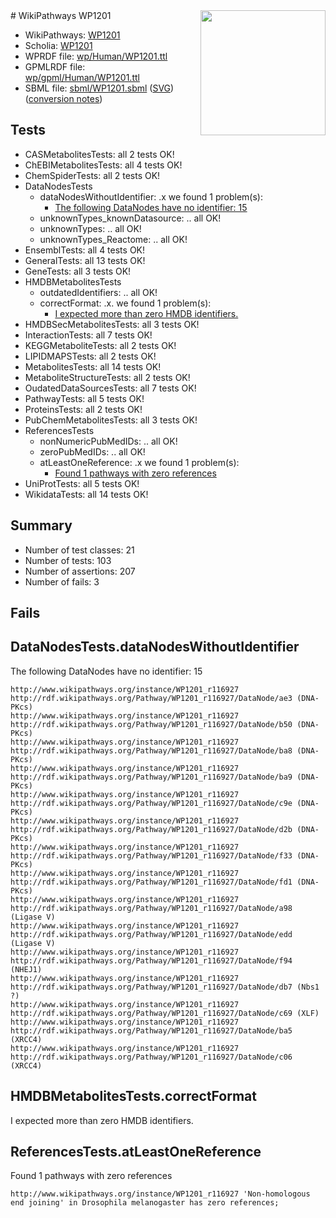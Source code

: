 <img style="float: right; width: 200px" src="../logo.png" />
# WikiPathways WP1201

* WikiPathways: [WP1201](https://identifiers.org/wikipathways:WP1201)
* Scholia: [WP1201](https://scholia.toolforge.org/wikipathways/WP1201)
* WPRDF file: [wp/Human/WP1201.ttl](../wp/Human/WP1201.ttl)
* GPMLRDF file: [wp/gpml/Human/WP1201.ttl](../wp/gpml/Human/WP1201.ttl)
* SBML file: [sbml/WP1201.sbml](../sbml/WP1201.sbml) ([SVG](../sbml/WP1201.svg)) ([conversion notes](../sbml/WP1201.txt))

## Tests
* CASMetabolitesTests: all 2 tests OK!
* ChEBIMetabolitesTests: all 4 tests OK!
* ChemSpiderTests: all 2 tests OK!
* DataNodesTests
    * dataNodesWithoutIdentifier: .x we found 1 problem(s):
        * [The following DataNodes have no identifier: 15](#8792c495)
    * unknownTypes_knownDatasource: .. all OK!
    * unknownTypes: .. all OK!
    * unknownTypes_Reactome: .. all OK!
* EnsemblTests: all 4 tests OK!
* GeneralTests: all 13 tests OK!
* GeneTests: all 3 tests OK!
* HMDBMetabolitesTests
    * outdatedIdentifiers: .. all OK!
    * correctFormat: .x. we found 1 problem(s):
        * [I expected more than zero HMDB identifiers.](#ad154c1e)
* HMDBSecMetabolitesTests: all 3 tests OK!
* InteractionTests: all 7 tests OK!
* KEGGMetaboliteTests: all 2 tests OK!
* LIPIDMAPSTests: all 2 tests OK!
* MetabolitesTests: all 14 tests OK!
* MetaboliteStructureTests: all 2 tests OK!
* OudatedDataSourcesTests: all 7 tests OK!
* PathwayTests: all 5 tests OK!
* ProteinsTests: all 2 tests OK!
* PubChemMetabolitesTests: all 3 tests OK!
* ReferencesTests
    * nonNumericPubMedIDs: .. all OK!
    * zeroPubMedIDs: .. all OK!
    * atLeastOneReference: .x we found 1 problem(s):
        * [Found 1 pathways with zero references](#35eb778e)
* UniProtTests: all 5 tests OK!
* WikidataTests: all 14 tests OK!


## Summary

* Number of test classes: 21
* Number of tests: 103
* Number of assertions: 207
* Number of fails: 3

## Fails

<a name="8792c495" />

## DataNodesTests.dataNodesWithoutIdentifier

The following DataNodes have no identifier: 15
```
http://www.wikipathways.org/instance/WP1201_r116927 http://rdf.wikipathways.org/Pathway/WP1201_r116927/DataNode/ae3 (DNA-PKcs)
http://www.wikipathways.org/instance/WP1201_r116927 http://rdf.wikipathways.org/Pathway/WP1201_r116927/DataNode/b50 (DNA-PKcs)
http://www.wikipathways.org/instance/WP1201_r116927 http://rdf.wikipathways.org/Pathway/WP1201_r116927/DataNode/ba8 (DNA-PKcs)
http://www.wikipathways.org/instance/WP1201_r116927 http://rdf.wikipathways.org/Pathway/WP1201_r116927/DataNode/ba9 (DNA-PKcs)
http://www.wikipathways.org/instance/WP1201_r116927 http://rdf.wikipathways.org/Pathway/WP1201_r116927/DataNode/c9e (DNA-PKcs)
http://www.wikipathways.org/instance/WP1201_r116927 http://rdf.wikipathways.org/Pathway/WP1201_r116927/DataNode/d2b (DNA-PKcs)
http://www.wikipathways.org/instance/WP1201_r116927 http://rdf.wikipathways.org/Pathway/WP1201_r116927/DataNode/f33 (DNA-PKcs)
http://www.wikipathways.org/instance/WP1201_r116927 http://rdf.wikipathways.org/Pathway/WP1201_r116927/DataNode/fd1 (DNA-PKcs)
http://www.wikipathways.org/instance/WP1201_r116927 http://rdf.wikipathways.org/Pathway/WP1201_r116927/DataNode/a98 (Ligase V)
http://www.wikipathways.org/instance/WP1201_r116927 http://rdf.wikipathways.org/Pathway/WP1201_r116927/DataNode/edd (Ligase V)
http://www.wikipathways.org/instance/WP1201_r116927 http://rdf.wikipathways.org/Pathway/WP1201_r116927/DataNode/f94 (NHEJ1)
http://www.wikipathways.org/instance/WP1201_r116927 http://rdf.wikipathways.org/Pathway/WP1201_r116927/DataNode/db7 (Nbs1 ?)
http://www.wikipathways.org/instance/WP1201_r116927 http://rdf.wikipathways.org/Pathway/WP1201_r116927/DataNode/c69 (XLF)
http://www.wikipathways.org/instance/WP1201_r116927 http://rdf.wikipathways.org/Pathway/WP1201_r116927/DataNode/ba5 (XRCC4)
http://www.wikipathways.org/instance/WP1201_r116927 http://rdf.wikipathways.org/Pathway/WP1201_r116927/DataNode/c06 (XRCC4)
```

<a name="ad154c1e" />

## HMDBMetabolitesTests.correctFormat

I expected more than zero HMDB identifiers.
<a name="35eb778e" />

## ReferencesTests.atLeastOneReference

Found 1 pathways with zero references
```
http://www.wikipathways.org/instance/WP1201_r116927 'Non-homologous end joining' in Drosophila melanogaster has zero references; 
```

